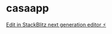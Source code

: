 # casaapp

[Edit in StackBlitz next generation editor ⚡️](https://stackblitz.com/~/github.com/casadrives/casaapp)